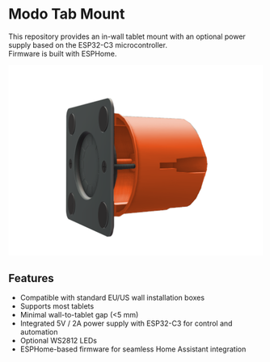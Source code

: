 # Modo Tab Mount

This repository provides an in-wall tablet mount with an optional power supply based on the ESP32-C3 microcontroller.  
Firmware is built with ESPHome.

![Mount front](docs/images/pic_3.png)

## Features
- Compatible with standard EU/US wall installation boxes  
- Supports most tablets  
- Minimal wall-to-tablet gap (<5 mm)  
- Integrated 5V / 2A power supply with ESP32-C3 for control and automation  
- Optional WS2812 LEDs  
- ESPHome-based firmware for seamless Home Assistant integration 
